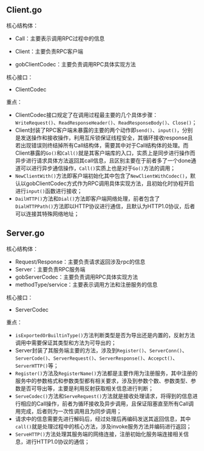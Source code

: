 ## Client.go

核心结构体：

- Call：主要表示调用RPC过程中的信息
- Client：主要负责RPC客户端

- gobClientCodec：主要负责调用RPC具体实现方法

核心接口：

- ClientCodec

重点：

- ClientCodec接口规定了在调用过程最主要的几个具体步骤：`WriteRequest()`、`ReadResponseHeader()`、`ReadResponseBody()`、`Close()`；
- Client封装了RPC客户端未暴露的主要的两个动作即`send()`、`input()`，分别是发送操作和接收操作，利用互斥锁保证线程安全，其循环接收response且若出现错误则终结掉所有Call结构体，需要其中对于Call结构体的处理。而Client暴露的`Go()`和`Call()`就是其客户端库的入口，实质上是同步进行操作而异步进行请求具体方法返回其call信息，且区别主要在于前者多了一个done通道可以进行异步通信操作，`Call()`实质上也是对于`Go()`方法的调用；
- `NewClientWith()`方法即客户端初始化其中包含了`NewClientWithCodec()`，默认以gobClientCodec方式作为RPC调用具体实现方法，且初始化时协程开启进行`input()`函数进行接收；
- `DailHTTP()`方法和`Dial()`方法即客户端网络处理，前者包含了`DialHTTPPath()`方法即以HTTP协议进行通信，且默认为HTTP1.0协议，后者可以连接其特殊网络地址；

## Server.go

核心结构体：

- Request/Response：主要负责请求返回涉及rpc的信息
- Server：主要负责RPC服务端
- gobServerCodec：主要负责调用RPC具体实现方法
- methodType/service：主要表示调用方法和注册服务的信息

核心接口：

- ServerCodec

重点：

- `isExportedOrBuiltinType()`方法判断类型是否为导出还是内置的，反射方法调用中需要保证其类型和方法为可导出的；
- Server封装了其服务端主要的方法，涉及到`Register()`、`ServerConn()`、`ServerCode()`、`ServerRequest()`、`ServerResponse()`、`Accepct()`、`ServerHTTP()`等；
- `Register()`方法及`RegisterName()`方法都是主要作用为注册服务，其中注册的服务中的参数格式和参数类型都有相关要求，涉及到参数个数、参数类型、参数是否可导出等，主要是利用反射获取相关信息进行判断；
- `ServeCodec()`方法和`ServeRequest()`方法就是接收处理请求，将得到的信息进行相应的Call操作，前者为循环接收及异步调用，且保证阻塞直至所有Call调用完成，后者则为一次性调用且为同步调用；
- 请求中的信息需要先进行解码后，经过处理后再编码发送其返回信息，其中`call()`就是处理过程中的核心方法，涉及invoke服务方法并编码进行返回；
- `ServeHTTP()`方法处理其服务端的网络连接，注册初始化服务端连接相关信息，进行HTTP1.0协议的通信；